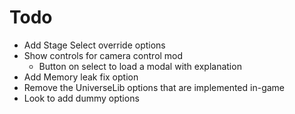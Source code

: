 # Todo
- Add Stage Select override options
- Show controls for camera control mod
  - Button on select to load a modal with explanation
- Add Memory leak fix option
- Remove the UniverseLib options that are implemented in-game
- Look to add dummy options
